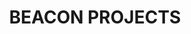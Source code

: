 ---
title: "BEACON PROJECTS"
projects:
  - title: "AI MEDIATION LAB"
    description: "Can low-fidelity co AI be fit finite best meets"
    link: "#ai-mediation"
    icon: "mediation"
  - title: "DECENTRALIZED SENSORIUM"  
    description: "One per from natures aggregated AI interventions"
    link: "#decentralized-sensorium"
    icon: "layers"
  - title: "COLLECTIVE INTELLIGENCE"
    description: "A CROWDSOURCED INTELLIGENCE PLATFORM"
    link: "#collective-intelligence"
    icon: "settings"
---